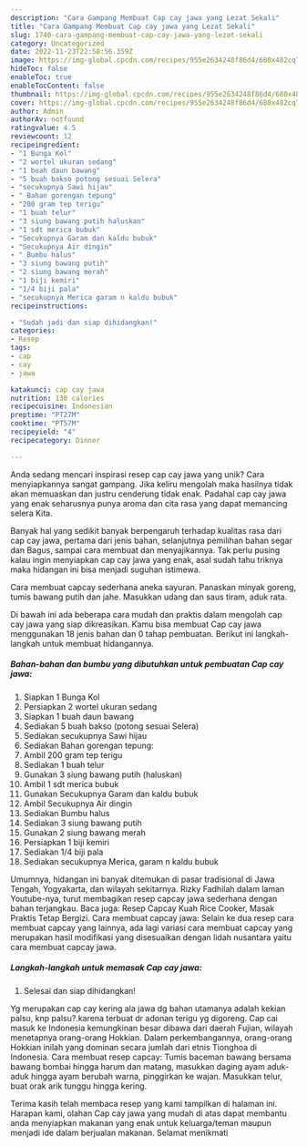 ```yaml
---
description: "Cara Gampang Membuat Cap cay jawa yang Lezat Sekali"
title: "Cara Gampang Membuat Cap cay jawa yang Lezat Sekali"
slug: 1740-cara-gampang-membuat-cap-cay-jawa-yang-lezat-sekali
category: Uncategorized
date: 2022-11-23T22:58:56.359Z
image: https://img-global.cpcdn.com/recipes/955e2634248f86d4/680x482cq70/cap-cay-jawa-foto-resep-utama.jpg
hideToc: false
enableToc: true
enableTocContent: false
thumbnail: https://img-global.cpcdn.com/recipes/955e2634248f86d4/680x482cq70/cap-cay-jawa-foto-resep-utama.jpg
cover: https://img-global.cpcdn.com/recipes/955e2634248f86d4/680x482cq70/cap-cay-jawa-foto-resep-utama.jpg
author: Admin
authorAv: notfound
ratingvalue: 4.5
reviewcount: 12
recipeingredient:
- "1 Bunga Kol"
- "2 wortel ukuran sedang"
- "1 buah daun bawang"
- "5 buah bakso potong sesuai Selera"
- "secukupnya Sawi hijau"
- " Bahan gorengan tepung"
- "200 gram tep terigu"
- "1 buah telur"
- "3 siung bawang putih haluskan"
- "1 sdt merica bubuk"
- "Secukupnya Garam dan kaldu bubuk"
- "Secukupnya Air dingin"
- " Bumbu halus"
- "3 siung bawang putih"
- "2 siung bawang merah"
- "1 biji kemiri"
- "1/4 biji pala"
- "secukupnya Merica garam n kaldu bubuk"
recipeinstructions:

- "Sudah jadi dan siap dihidangkan!"
categories:
- Resep
tags:
- cap
- cay
- jawa

katakunci: cap cay jawa 
nutrition: 130 calories
recipecuisine: Indonesian
preptime: "PT27M"
cooktime: "PT57M"
recipeyield: "4"
recipecategory: Dinner

---
```





Anda sedang mencari inspirasi resep cap cay jawa yang unik? Cara menyiapkannya sangat gampang. Jika keliru mengolah maka hasilnya tidak akan memuaskan dan justru cenderung tidak enak. Padahal cap cay jawa yang enak seharusnya punya aroma dan cita rasa yang dapat memancing selera Kita.





Banyak hal yang sedikit banyak berpengaruh terhadap kualitas rasa dari cap cay jawa, pertama dari jenis bahan, selanjutnya pemilihan bahan segar dan Bagus, sampai cara membuat dan menyajikannya. Tak perlu pusing kalau ingin menyiapkan cap cay jawa yang enak,      asal sudah tahu triknya maka hidangan ini bisa menjadi suguhan istimewa.














Cara membuat capcay sederhana aneka sayuran. Panaskan minyak goreng, tumis bawang putih dan jahe. Masukkan udang dan saus tiram, aduk rata.






Di bawah ini ada beberapa cara mudah dan praktis dalam mengolah cap cay jawa yang siap dikreasikan. Kamu bisa membuat Cap cay jawa menggunakan 18 jenis bahan dan 0 tahap pembuatan. Berikut ini langkah-langkah untuk membuat hidangannya.

<!--inarticleads1-->

##### Bahan-bahan dan bumbu yang dibutuhkan untuk pembuatan Cap cay jawa:

1. Siapkan 1 Bunga Kol
1. Persiapkan 2 wortel ukuran sedang
1. Siapkan 1 buah daun bawang
1. Sediakan 5 buah bakso (potong sesuai Selera)
1. Sediakan secukupnya Sawi hijau
1. Sediakan  Bahan gorengan tepung:
1. Ambil 200 gram tep terigu
1. Sediakan 1 buah telur
1. Gunakan 3 siung bawang putih (haluskan)
1. Ambil 1 sdt merica bubuk
1. Gunakan Secukupnya Garam dan kaldu bubuk
1. Ambil Secukupnya Air dingin
1. Sediakan  Bumbu halus
1. Sediakan 3 siung bawang putih
1. Gunakan 2 siung bawang merah
1. Persiapkan 1 biji kemiri
1. Sediakan 1/4 biji pala
1. Sediakan secukupnya Merica, garam n kaldu bubuk


Umumnya, hidangan ini banyak ditemukan di pasar tradisional di Jawa Tengah, Yogyakarta, dan wilayah sekitarnya. Rizky Fadhilah dalam laman Youtube-nya, turut membagikan resep capcay jawa sederhana dengan bahan terjangkau. Baca juga: Resep Capcay Kuah Rice Cooker, Masak Praktis Tetap Bergizi. Cara membuat capcay jawa: Selain ke dua resep cara membuat capcay yang lainnya, ada lagi variasi cara membuat capcay yang merupakan hasil modifikasi yang disesuaikan dengan lidah nusantara yaitu cara membuat capcay jawa. 

<!--inarticleads2-->

##### Langkah-langkah untuk memasak Cap cay jawa:


1. Selesai dan siap dihidangkan!

Yg merupakan cap cay kering ala jawa dg bahan utamanya adalah kekian palsu, knp palsu?.karena terbuat dr adonan terigu yg digoreng. Cap cai masuk ke Indonesia kemungkinan besar dibawa dari daerah Fujian, wilayah menetapnya orang-orang Hokkian. Dalam perkembangannya, orang-orang Hokkian inilah yang dominan secara jumlah dari etnis Tionghoa di Indonesia. Cara membuat resep capcay: Tumis baceman bawang bersama bawang bombai hingga harum dan matang, masukkan daging ayam aduk-aduk hingga ayam berubah warna, pinggirkan ke wajan. Masukkan telur, buat orak arik tunggu hingga kering. 

Terima kasih telah membaca resep yang kami tampilkan di halaman ini. Harapan kami, olahan Cap cay jawa yang mudah di atas dapat membantu anda menyiapkan makanan yang enak untuk keluarga/teman maupun menjadi ide dalam berjualan makanan. Selamat menikmati
